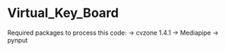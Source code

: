 # Virtual_Key_Board
Required packages to process this code:
 -> cvzone 1.4.1
 -> Mediapipe
 -> pynput
